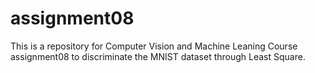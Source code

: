 # assignment08
This is a repository for Computer Vision and Machine Leaning Course assignment08 to discriminate the MNIST dataset through Least Square.
